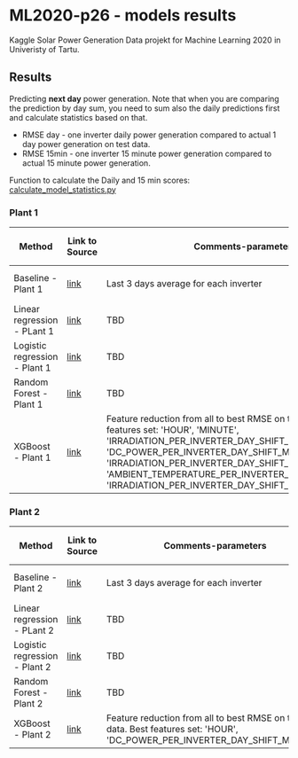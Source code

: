 # ML2020-p26 - models results
Kaggle Solar Power Generation Data projekt for Machine Learning 2020 in Univeristy of Tartu. 

## Results
Predicting **next day** power generation. Note that when you are comparing the prediction by day sum, you need to sum also the daily predictions first and calculate statistics based on that.

* RMSE day - one inverter daily power generation compared to actual 1 day power generation on test data.
* RMSE 15min - one inverter 15 minute power generation compared to actual 15 minute power generation.

Function to calculate the Daily and 15 min scores: [calculate_model_statistics.py](calculate_model_statistics.py)

### Plant 1
|Method|Link to Source|Comments-parameters|SCORE day (DC_POWER)|SCORE 15min (DC_POWER)|Status
|---------|------------|------|-----|---|---|
|Baseline - Plant 1|[link](/Analysis/01_running_mean.ipynb)|Last 3 days average for each inverter|RMSE - 2127592.0; MAE - 1361016.0|RMSE - 2114.0; MAE - 940.0|Completed
|Linear regression - PLant 1|[link](/Analysis/xyz.ipynb)|TBD|TBD|TBD|Under work
|Logistic regression - Plant 1|[link](/Analysis/xyz.ipynb)|TBD|TBD|TBD|Under work
|Random Forest - Plant 1|[link](/Analysis/xyz.ipynb)|TBD|TBD|TBD|Under work
|XGBoost - Plant 1|[link](/Analysis/02_XGBoost_v3.ipynb)|Feature reduction from all to best RMSE on train data. Best features set: 'HOUR', 'MINUTE', 'IRRADIATION_PER_INVERTER_DAY_SHIFT_MINUS_1', 'DC_POWER_PER_INVERTER_DAY_SHIFT_MINUS_1', 'IRRADIATION_PER_INVERTER_DAY_SHIFT_MINUS_2', 'AMBIENT_TEMPERATURE_PER_INVERTER_DAY_SHIFT_MINUS_3', 'IRRADIATION_PER_INVERTER_DAY_SHIFT_MINUS_3'|RMSE - 12703150638905.0; MSE - 3018756.0|RMSE - 8784919.0; MSE - 1532.0|Completed

### Plant 2
|Method|Link to Source|Comments-parameters|SCORE day (DC_POWER)|SCORE 15min (DC_POWER)|Status
|---------|------------|------|-----|---|---|
|Baseline - Plant 2|[link](/Analysis/01_running_mean.ipynb)|Last 3 days average for each inverter|RMSE - 186971.0; MAE - 133949.0|RMSE - 240.0; MAE - 132.0|Completed
|Linear regression - PLant 2|[link](/Analysis/xyz.ipynb)|TBD|TBD|TBD|Under work
|Logistic regression - Plant 2|[link](/Analysis/xyz.ipynb)|TBD|TBD|TBD|Under work
|Random Forest - Plant 2|[link](/Analysis/xyz.ipynb)|TBD|TBD|TBD|Under work
|XGBoost - Plant 2|[link](/Analysis/02_XGBoost_v3.ipynb)|Feature reduction from all to best RMSE on train data. Best features set: 'HOUR', 'DC_POWER_PER_INVERTER_DAY_SHIFT_MINUS_1'|RMSE - 6397038876.0; MSE - 65853|RMSE - 34900; MSE - 94|Completed

